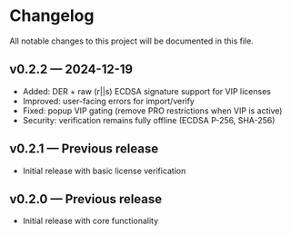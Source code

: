 # Changelog

All notable changes to this project will be documented in this file.

## v0.2.2 — 2024-12-19
- Added: DER + raw (r||s) ECDSA signature support for VIP licenses
- Improved: user-facing errors for import/verify
- Fixed: popup VIP gating (remove PRO restrictions when VIP is active)
- Security: verification remains fully offline (ECDSA P-256, SHA-256)

## v0.2.1 — Previous release
- Initial release with basic license verification

## v0.2.0 — Previous release
- Initial release with core functionality


















